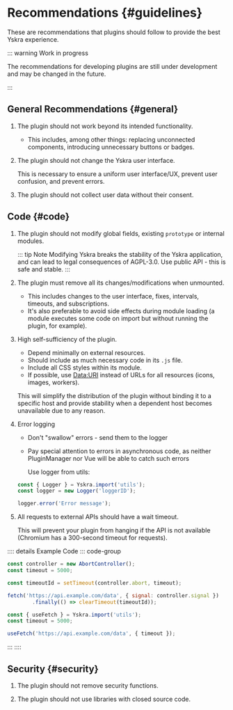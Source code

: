 # Recommendations {#guidelines}

These are recommendations that plugins should follow to provide the best Yskra experience.

::: warning Work in progress

The recommendations for developing plugins are still under development and may be changed in the future.

:::

## General Recommendations {#general}

1. The plugin should not work beyond its intended functionality.
   - This includes, among other things: replacing unconnected components, introducing unnecessary buttons or badges.

2. The plugin should not change the Yskra user interface.

   This is necessary to ensure a uniform user interface/UX, prevent user confusion, and prevent errors.

3. The plugin should not collect user data without their consent.


## Code {#code}

1. The plugin should not modify global fields, existing `prototype` or internal modules.

   ::: tip Note
   Modifying Yskra breaks the stability of the Yskra application, and can lead to legal consequences of AGPL-3.0.
   Use public API - this is safe and stable.
   :::

2. The plugin must remove all its changes/modifications when unmounted.
   - This includes changes to the user interface, fixes, intervals, timeouts, and subscriptions.
   - It's also preferable to avoid side effects during module loading (a module executes some code on import but without running the plugin, for example).

3. High self-sufficiency of the plugin.
   - Depend minimally on external resources.
   - Should include as much necessary code in its `.js` file.
   - Include all CSS styles within its module.
   - If possible, use [Data:URI](https://developer.mozilla.org/ru/docs/Web/URI/Schemes/data) instead of URLs for all resources (icons, images, workers).

   This will simplify the distribution of the plugin without binding it to a specific host and provide stability when a dependent host becomes unavailable due to any reason.
4. Error logging
   - Don't "swallow" errors - send them to the logger
   - Pay special attention to errors in asynchronous code, as neither PluginManager nor Vue will be able to catch such errors

     Use logger from utils:
    ```js
   const { Logger } = Yskra.import('utils');
   const logger = new Logger('loggerID');

   logger.error('Error message');
   ```
5. All requests to external APIs should have a wait timeout.

   This will prevent your plugin from hanging if the API is not available (Chromium has a 300-second timeout for requests).

:::: details Example Code
::: code-group
```js [fetch]
const controller = new AbortController();
const timeout = 5000;

const timeoutId = setTimeout(controller.abort, timeout);

fetch('https://api.example.com/data', { signal: controller.signal })
        .finally(() => clearTimeout(timeoutId));
```
```js [useFetch]
const { useFetch } = Yskra.import('utils');
const timeout = 5000;

useFetch('https://api.example.com/data', { timeout });
```
:::
::::


## Security {#security}

1. The plugin should not remove security functions.

2. The plugin should not use libraries with closed source code.
